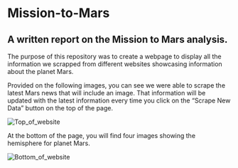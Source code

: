 # Mission-to-Mars

## A written report on the Mission to Mars analysis.

The purpose of this repository was to create a webpage to display all the information we scrapped from different websites showcasing information about the planet Mars.


Provided on the following images, you can see we were able to scrape the latest Mars news that will include an image. That information will be updated with the latest information every time you click on the “Scrape New Data” button on the top of the page.

![Top_of_website](https://user-images.githubusercontent.com/92958939/156908320-01f62b4b-be23-43d1-a471-0f18a8de80a2.png)


At the bottom of the page, you will find four images showing the hemisphere for planet Mars.

![Bottom_of_website](https://user-images.githubusercontent.com/92958939/156908326-ad99ec2f-a8dc-460c-9699-e7d1a8f24838.png)
